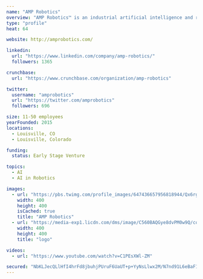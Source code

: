 ```yaml
---
name: "AMP Robotics"
overview: "AMP Robotics™ is an industrial artificial intelligence and robotics company that is changing the economics of material recovery and recycling."
type: "profile"
heat: 64

website: http://amprobotics.com/

linkedin:
  url: "https://www.linkedin.com/company/amp-robotics/"
  followers: 1365

crunchbase:
  url: "https://www.crunchbase.com/organization/amp-robotics"

twitter:
  username: "amprobotics"
  url: "https://twitter.com/amprobotics"
  followers: 696

size: 11-50 employees
yearFounded: 2015
locations:
  - Louisville, CO
  - Louisville, Colorado

funding:
  status: Early Stage Venture

topics:
  - AI
  - AI in Robotics

images:
  - url: "https://pbs.twimg.com/profile_images/647436657956818944/Qx6rgmxe_400x400.png"
    width: 400
    height: 400
    isCached: true
    title: "AMP Robotics"
  - url: "https://media-exp1.licdn.com/dms/image/C560BAQGye8dvPM0w9Q/company-logo_200_200/0?e=1594857600&v=beta&t=oZAUxvov98uZrmPofdLj-5JIc6xvI2slfqfJODVBpCg"
    width: 400
    height: 400
    title: "logo"

videos:
  - url: "https://www.youtube.com/watch?v=C1PEsXWl-ZM"

secured: "NbKLJecQLlHfI4hrFd8jbuhjPUruF6UaUT+p+YyNsLlwx2M/N7nd91L6eBaF1dUi+mj5vioOG7IToXZmn3IwQhEkISRCCBYQNL7IRjDM1VCFxQbqXnhS2tmF+3uXrb3uRCdj+zV4jTqzh10TPTdIpX9XNhMeMMuGbJS2gsfApO42yL8HO6KAg5+na8IOwyRCTWRKlu7sQXZu1jfoRP6AS81sn2gUAOi2BunJiBJPx2H4P59hCcNKaQzf/b0m8bLJiao1Kdl+8xJAvHOoZsg2NCYMxniQ7RSuy6nJiC8ge01vveDFMBEWzRVNSuWlysP71hNefVN0SSKqjqb5bsxs6a9N6cmVFBtdNJgFUrEoljVeREcURxk0RwWvOQcMCMOViGGPg4Cdg5JrJOyH4K5QGw==;z4xxXYM/2eOM3or6zVIafQ=="
---
```


